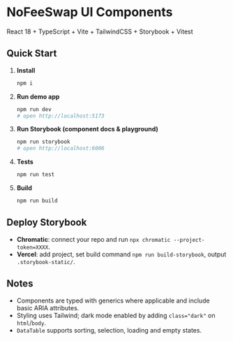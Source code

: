 # NoFeeSwap UI Components

React 18 + TypeScript + Vite + TailwindCSS + Storybook + Vitest

## Quick Start

1. **Install**
   ```bash
   npm i
   ```

2. **Run demo app**
   ```bash
   npm run dev
   # open http://localhost:5173
   ```

3. **Run Storybook (component docs & playground)**
   ```bash
   npm run storybook
   # open http://localhost:6006
   ```

4. **Tests**
   ```bash
   npm run test
   ```

5. **Build**
   ```bash
   npm run build
   ```

## Deploy Storybook

- **Chromatic**: connect your repo and run `npx chromatic --project-token=XXXX`.
- **Vercel**: add project, set build command `npm run build-storybook`, output `.storybook-static/`.

## Notes

- Components are typed with generics where applicable and include basic ARIA attributes.
- Styling uses Tailwind; dark mode enabled by adding `class="dark"` on `html`/`body`.
- `DataTable` supports sorting, selection, loading and empty states.
